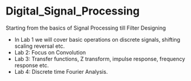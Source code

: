 # Digital_Signal_Processing
 Starting from the basics of Signal Processing till Filter Designing
 
 * In Lab 1 we will cover basic operations on discrete signals, shifting scaling reversal etc.
 * Lab 2: Focus on Convolution
 * Lab 3: Transfer functions, Z transform, impulse response, frequency response etc.
 * Lab 4: Discrete time Fourier Analysis.
